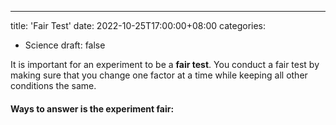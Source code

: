 ---
title: 'Fair Test'
date: 2022-10-25T17:00:00+08:00
categories:
  - Science
draft: false

It is important for an experiment to be a **fair test**. You conduct a fair test by making sure that you change one factor at a time while keeping all other conditions the same.

#### Ways to answer is the experiment fair:
